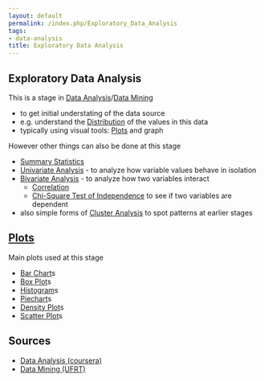 ```yaml
---
layout: default
permalink: /index.php/Exploratory_Data_Analysis
tags:
- data-analysis
title: Exploratory Data Analysis
---
```

## Exploratory Data Analysis
This is a stage in [Data Analysis](Data_Analysis)/[Data Mining](Data_Mining)
- to get initial understating of the data source
- e.g. understand the [Distribution](Distribution) of the values in this data
- typically using visual tools: [Plots](Plots) and graph


However other things can also be done at this stage
- [Summary Statistics](Summary_Statistics)
- [Univariate Analysis](Univariate_Analysis) - to analyze how variable values behave in isolation
- [Bivariate Analysis](Bivariate_Analysis) - to analyze how two variables interact
  - [Correlation](Correlation)
  - [Chi-Square Test of Independence](Chi-Square_Test_of_Independence) to see if two variables are dependent
- also simple forms of [Cluster Analysis](Cluster_Analysis) to spot patterns at earlier stages

## [Plots](Plots)
Main plots used at this stage
- [Bar Chart](Bar_Chart)s
- [Box Plot](Box_Plot)s
- [Histogram](Histogram)s
- [Piechart](Piechart)s
- [Density Plot](Density_Plot)s
- [Scatter Plot](Scatter_Plot)s


## Sources
- [Data Analysis (coursera)](Data_Analysis_(coursera))
- [Data Mining (UFRT)](Data_Mining_(UFRT))
